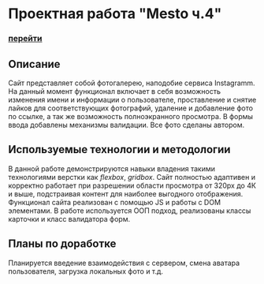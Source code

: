 
# Проектная работа "Mesto ч.4"

### [перейти](https://cookiepatov.github.io/mesto/)

## Описание

Сайт представляет собой фотогалерею, наподобие сервиса Instagramm. На данный момент функционал включает в себя возможность изменения имени и информации о пользователе, проставление и снятие лайков для соответствующих фотографий, удаление и добавление фото по ссылке, а так же возможность полноэкранного просмотра. В формы ввода добавлены механизмы валидации. Все фото сделаны автором.


## Используемые технологии и методологии

В данной работе демонстрируются навыки владения такими технологиями верстки как *flexbox*, *gridbox*. Сайт полностью адаптивен и корректно работает при разрешении области просмотра от 320px до 4К и выше, подстраивая контент для наиболее выгодного отображения. Функционал сайта реализован с помощью JS и работы с DOM элементами. В работе используется ООП подход, реализованы классы карточки и класс валидатора форм.

## Планы по доработке

Планируется введение взаимодействия с сервером, смена аватара пользователя, загрузка локальных фото и т.д.
